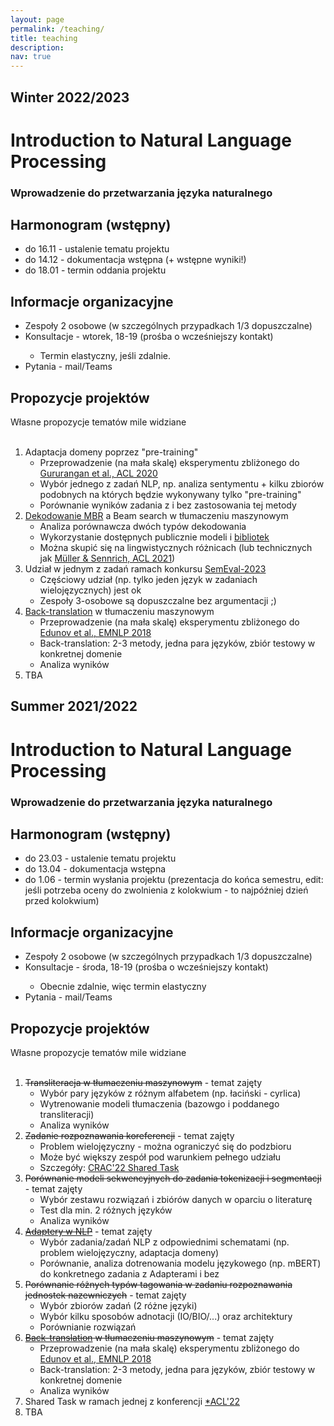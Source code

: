 ```yaml
---
layout: page
permalink: /teaching/
title: teaching
description:
nav: true
---
```


<div class="teaching">
    <h2 class="year">Winter 2022/2023</h2>
    <h1 class="title">Introduction to Natural Language Processing</h1>
    <h3 class="subtitle">Wprowadzenie do przetwarzania języka naturalnego</h3>
    <h2 class="info">Harmonogram (wstępny)</h2>
        <ul>
            <li>do 16.11 - ustalenie tematu projektu</li>
            <li>do 14.12 - dokumentacja wstępna (+ wstępne wyniki!)</li>
            <li>do 18.01 - termin oddania projektu</li>
        </ul>
    <h2 class="info">Informacje organizacyjne</h2>
        <ul>
            <li>Zespoły 2 osobowe (w szczególnych przypadkach 1/3 dopuszczalne)</li>
            <li>Konsultacje - wtorek, 18-19 (prośba o wcześniejszy kontakt)</li>
            <ul>
                <li>Termin elastyczny, jeśli zdalnie.</li>
            </ul>
            <li>Pytania - mail/Teams</li>
        </ul>
    <h2 class="info">Propozycje projektów</h2>
    Własne propozycje tematów mile widziane
        <br><br>
        <ol>
            <li>Adaptacja domeny poprzez "pre-training"
            <ul>
                <li>Przeprowadzenie (na mała skalę) eksperymentu zbliżonego do <a href="https://aclanthology.org/2020.acl-main.740.pdf">Gururangan et al., ACL 2020</a></li>
                <li>Wybór jednego z zadań NLP, np. analiza sentymentu + kilku zbiorów podobnych na których będzie wykonywany tylko "pre-training"</li>
                <li>Porównanie wyników zadania z i bez zastosowania tej metody</li>
            </ul>
            </li>
            <li><a href="https://suzyahyah.github.io/bayesian%20inference/machine%20translation/2022/02/15/mbr-decoding.html">Dekodowanie MBR</a> a Beam search w tłumaczeniu maszynowym
            <ul>
                <li>Analiza porównawcza dwóch typów dekodowania</li>
                <li>Wykorzystanie dostępnych publicznie modeli i <a href="https://github.com/Roxot/mbr-nmt">bibliotek</a></li>
                <li>Można skupić się na lingwistycznych różnicach (lub technicznych jak <a href="https://aclanthology.org/2021.acl-long.22.pdf">Müller & Sennrich, ACL 2021</a>)</li>
            </ul>
            </li>
            <li>Udział w jednym z zadań ramach konkursu <a href="https://semeval.github.io/SemEval2023/tasks">SemEval-2023</a>
            <ul>
                <li>Częściowy udział (np. tylko jeden język w zadaniach wielojęzycznych) jest ok</li>
                <li>Zespoły 3-osobowe są dopuszczalne bez argumentacji ;)</li>
            </ul>
            </li>
            <li><a href="https://aclanthology.org/P16-1009.pdf">Back-translation</a> w tłumaczeniu maszynowym
            <ul>
                <li>Przeprowadzenie (na mała skalę) eksperymentu zbliżonego do <a href="https://aclanthology.org/D18-1045.pdf">Edunov et al., EMNLP 2018</a></li>
                <li>Back-translation: 2-3 metody, jedna para języków, zbiór testowy w konkretnej domenie</li>
                <li>Analiza wyników</li>
            </ul>
            </li>
            <li>TBA</li>
        </ol>
    <h2 class="year">Summer 2021/2022</h2>
    <h1 class="title">Introduction to Natural Language Processing</h1>
    <h3 class="subtitle">Wprowadzenie do przetwarzania języka naturalnego</h3>
    <h2 class="info">Harmonogram (wstępny)</h2>
        <ul>
            <li>do 23.03 - ustalenie tematu projektu</li>
            <li>do 13.04 - dokumentacja wstępna</li>
            <li>do 1.06 - termin wysłania projektu (prezentacja do końca semestru, edit: jeśli potrzeba oceny do zwolnienia z kolokwium - to najpóźniej dzień przed kolokwium)</li>
        </ul>
    <h2 class="info">Informacje organizacyjne</h2>
        <ul>
            <li>Zespoły 2 osobowe (w szczególnych przypadkach 1/3 dopuszczalne)</li>
            <li>Konsultacje - środa, 18-19 (prośba o wcześniejszy kontakt)</li>
            <ul>
                <li>Obecnie zdalnie, więc termin elastyczny</li>
            </ul>
            <li>Pytania - mail/Teams</li>
        </ul>
    <h2 class="info">Propozycje projektów</h2>
    Własne propozycje tematów mile widziane
        <br><br>
        <ol>
            <li><span style="text-decoration: line-through;">Transliteracja w tłumaczeniu maszynowym</span> - temat zajęty
            <ul>
                <li>Wybór pary języków z różnym alfabetem (np. łaciński - cyrlica)</li>
                <li>Wytrenowanie modeli tłumaczenia (bazowgo i poddanego transliteracji)</li>
                <li>Analiza wyników</li>
            </ul>
            </li>
            <li><span style="text-decoration: line-through;">Zadanie rozpoznawania koreferencji</span> - temat zajęty
            <ul>
                <li>Problem wielojęzyczny - można ograniczyć się do podzbioru</li>
                <li>Może być większy zespół pod warunkiem pełnego udziału</li>
                <li>Szczegóły: <a href="https://ufal.mff.cuni.cz/corefud/crac22">CRAC'22 Shared Task</a></li>
            </ul>
            </li>
            <li><span style="text-decoration: line-through;">Porównanie modeli sekwencyjnych do zadania tokenizacji i segmentacji</span> - temat zajęty
            <ul>
                <li>Wybór zestawu rozwiązań i zbiórów danych w oparciu o literaturę</li>
                <li>Test dla min. 2 różnych języków</li>
                <li>Analiza wyników</li>
            </ul>
            </li>
            <li><span style="text-decoration: line-through;"><a href="https://adapterhub.ml/">Adaptery w NLP</a></span> - temat zajęty
            <ul>
                <li>Wybór zadania/zadań NLP z odpowiednimi schematami (np. problem wielojęzyczny, adaptacja domeny)</li>
                <li>Porównanie, analiza dotrenowania modelu językowego (np. mBERT) do konkretnego zadania z Adapterami i bez</li>
            </ul>
            </li>
            <li><span style="text-decoration: line-through;">Porównanie różnych typów tagowania w zadaniu rozpoznawania jednostek nazewniczych</span> - temat zajęty
            <ul>
                <li>Wybór zbiorów zadań (2 różne języki)</li>
                <li>Wybór kilku sposobów adnotacji (IO/BIO/...) oraz architektury</li>
                <li>Porównianie rozwiązań</li>
            </ul>
            </li>
            <li><span style="text-decoration: line-through;"><a href="https://aclanthology.org/P16-1009.pdf">Back-translation</a> w tłumaczeniu maszynowym</span> - temat zajęty
            <ul>
                <li>Przeprowadzenie (na mała skalę) eksperymentu zbliżonego do <a href="https://aclanthology.org/D18-1045.pdf">Edunov et al., EMNLP 2018</a></li>
                <li>Back-translation: 2-3 metody, jedna para języków, zbiór testowy w konkretnej domenie</li>
                <li>Analiza wyników</li>
            </ul>
            </li>
            <li>Shared Task w ramach jednej z konferencji <a href="https://www.aclweb.org/portal/content/list-upcoming-workshops-and-co-located-events-acl-coling-emnlp-and-naacl-hlt-2022">*ACL'22</a></li>
            <li>TBA</li>
        </ol>
</div>

